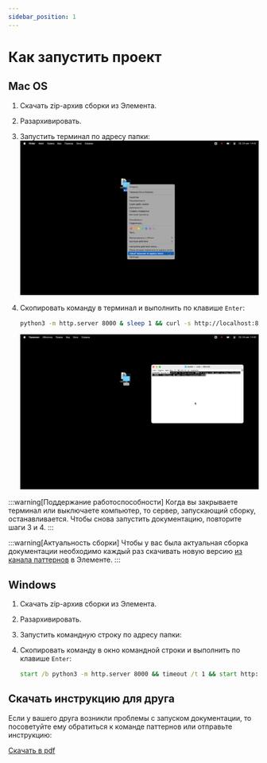 ```yaml
---
sidebar_position: 1
---
```


# Как запустить проект

## Mac OS

1. Скачать zip-архив сборки из Элемента.
2. Разархивировать.
3. Запустить терминал по адресу папки:
   ![Новый терминал](./new-terminal.png)
4. Скопировать команду в терминал и выполнить по клавише `Enter`:
   
   ```bash
   python3 -m http.server 8000 & sleep 1 && curl -s http://localhost:8000 > /dev/null && open http://localhost:8000
   ```

   ![Запуск сервера](./start.png)

:::warning[Поддержание работоспособности]
Когда вы закрываете терминал или выключаете компьютер, то сервер, запускающий сборку, останавливается. Чтобы снова запустить документацию, повторите шаги 3 и 4.
:::

:::warning[Актуальность сборки]
Чтобы у вас была актуальная сборка документации необходимо каждый раз скачивать новую версию [из канала паттернов](https://matrix.to/#/#patterns:code2.ru) в Элементе.
:::

## Windows

1. Скачать zip-архив сборки из Элемента.
2. Разархивировать.
3. Запустить командную строку по адресу папки:
4. Скопировать команду в окно командной строки и выполнить по клавише `Enter`:

   ```cmd
   start /b python3 -m http.server 8000 && timeout /t 1 && start http://localhost:8000
   ```

## Скачать инструкцию для друга

Если у вашего друга возникли проблемы с запуском документации, то посоветуйте ему обратиться к команде паттернов или отправьте инструкцию:

[Скачать в pdf](./deploy-design-docs.pdf)